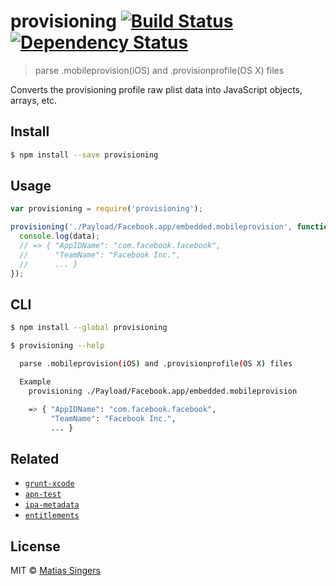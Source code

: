 # provisioning [![Build Status](http://img.shields.io/travis/matiassingers/provisioning.svg?style=flat-square)](https://travis-ci.org/matiassingers/provisioning) [![Dependency Status](http://img.shields.io/gemnasium/matiassingers/provisioning.svg?style=flat-square)](https://gemnasium.com/matiassingers/provisioning)
> parse .mobileprovision(iOS) and .provisionprofile(OS X) files

Converts the provisioning profile raw plist data into JavaScript objects, arrays, etc.

## Install

```sh
$ npm install --save provisioning
```


## Usage

```js
var provisioning = require('provisioning');

provisioning('./Payload/Facebook.app/embedded.mobileprovision', function(error, data){
  console.log(data);
  // => { "AppIDName": "com.facebook.facebook",
  //      "TeamName": "Facebook Inc.",
  //      ... }
});
```


## CLI

```sh
$ npm install --global provisioning
```

```sh
$ provisioning --help

  parse .mobileprovision(iOS) and .provisionprofile(OS X) files

  Example
    provisioning ./Payload/Facebook.app/embedded.mobileprovision

    => { "AppIDName": "com.facebook.facebook",
         "TeamName": "Facebook Inc.",
         ... }
```


## Related
- [`grunt-xcode`](https://github.com/matiassingers/grunt-xcode)
- [`apn-test`](https://github.com/matiassingers/apn-test)
- [`ipa-metadata`](https://github.com/matiassingers/ipa-metadata)
- [`entitlements`](https://github.com/matiassingers/entitlements)


## License

MIT © [Matias Singers](http://mts.io)

